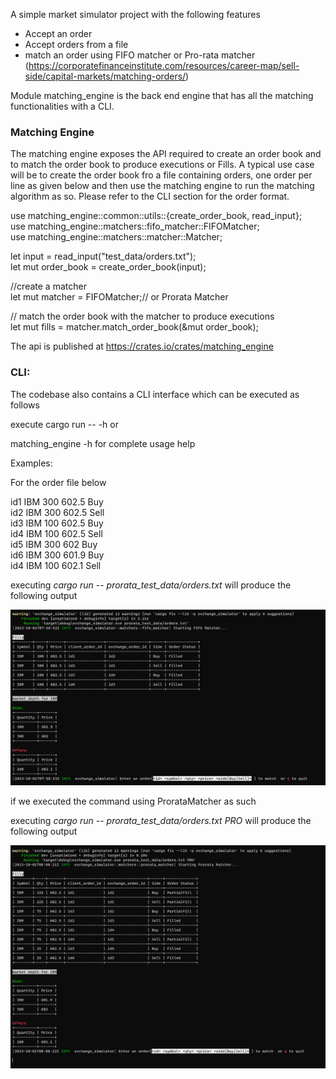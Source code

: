 
A simple market simulator project with the following features

* Accept an order
* Accept orders from a file
* match an order using FIFO matcher or Pro-rata
  matcher (https://corporatefinanceinstitute.com/resources/career-map/sell-side/capital-markets/matching-orders/)

Module matching_engine is the back end engine that has all the matching functionalities with a CLI. 

<H3>Matching Engine </H3>

The matching engine exposes the API required to create an order book and  to match the order book to produce executions or Fills. A typical use case will be to create the order book fro a file containing orders, one order per line as given below and then use the matching engine to run the matching algorithm as so. Please refer to the CLI section for the order format.

use matching_engine::common::utils::{create_order_book, read_input}; <br>
use matching_engine::matchers::fifo_matcher::FIFOMatcher;<br>
use matching_engine::matchers::matcher::Matcher;</p>

let input = read_input("test_data/orders.txt");<br>
let mut order_book = create_order_book(input);<br>

//create a matcher<br>
 let mut  matcher = FIFOMatcher;// or Prorata Matcher<br>
 
// match the order book with the matcher to produce executions<br>
 let mut fills = matcher.match_order_book(&mut order_book);<br>
</code>

The api is published  at https://crates.io/crates/matching_engine

<h3>CLI:</h3>

The codebase also contains a CLI interface which can be executed as follows

execute cargo run -- -h or <br>

matching_engine -h for complete usage help

Examples:

For the order file below

id1 IBM 300 602.5 Buy<br>
id2 IBM 300 602.5 Sell<br>
id3 IBM 100 602.5 Buy<br>
id4 IBM 100 602.5 Sell<br>
id5 IBM 300 602 Buy<br>
id6 IBM 300 601.9 Buy<br>
id4 IBM 100 602.1 Sell<br>

executing <i> cargo run -- prorata_test_data/orders.txt</i> will produce the following output<br>

<p><img src="images/fifo.png"/> </p>

if we executed the command using ProrataMatcher as such

executing <i> cargo run -- prorata_test_data/orders.txt PRO </i> will produce the following output<br>

<p><img src="images/prorata.png?raw=true"/> </p>












